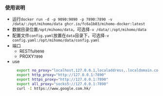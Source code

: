 ### 使用说明
- 运行`docker run -d -p 9090:9090 -p 7890:7890 -v /data/:/opt/mihomo/data ghcr.io/fc6a1b03/mihomo-docker:latest`
- 数据目录位置`/opt/mihomo/data`，可选择`-v /data/:/opt/mihomo/data`
- 配置文件`config.yaml`放置在`data`目录下，可选择`-v config.yaml:/opt/mihomo/data/config.yaml`
- 端口
  - RESTful`9090`
  - PROXY`7890`
- use
  ```bash
    export no_proxy="localhost,127.0.0.1,localaddress,.localdomain.com"
    export http_proxy="http://127.0.0.1:7890"
    export https_proxy="http://127.0.0.1:7890"
    export all_proxy="socks5://127.0.0.1:7890"
    curl -I https://www.google.com.hk/
  ```

